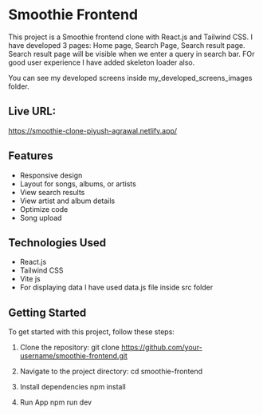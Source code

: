 # Smoothie Frontend

This project is a Smoothie frontend clone with React.js and Tailwind CSS. I have developed 3 pages:  Home page, Search Page, Search result page. Search result page will be visible when we enter a query in search bar. FOr good user experience I have added skeleton loader also.

You can see my developed screens inside my_developed_screens_images folder.

## Live URL: 
https://smoothie-clone-piyush-agrawal.netlify.app/

## Features

- Responsive design
- Layout for songs, albums, or artists
- View search results
- View artist and album details
- Optimize code
- Song upload

## Technologies Used

- React.js
- Tailwind CSS
- Vite js
- For displaying data I have used data.js file inside src folder

## Getting Started

To get started with this project, follow these steps:

1. Clone the repository:
git clone https://github.com/your-username/smoothie-frontend.git

2. Navigate to the project directory:
cd smoothie-frontend

3. Install dependencies
npm install

4. Run App
npm run dev 
